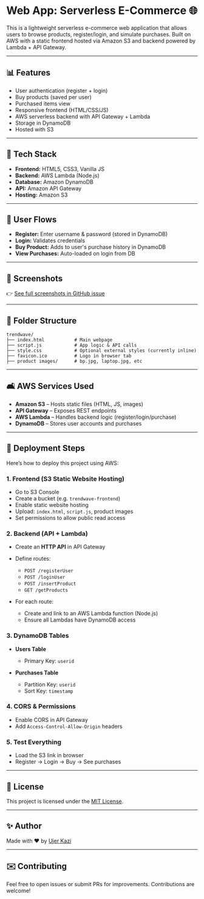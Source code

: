 # Web App: Serverless E-Commerce 🌐

This is a lightweight serverless e-commerce web application that allows users to browse products, register/login, and simulate purchases. Built on AWS with a static frontend hosted via Amazon S3 and backend powered by Lambda + API Gateway.

---

## 📊 Features

* User authentication (register + login)
* Buy products (saved per user)
* Purchased items view
* Responsive frontend (HTML/CSS/JS)
* AWS serverless backend with API Gateway + Lambda
* Storage in DynamoDB
* Hosted with S3

---

## 💪 Tech Stack

* **Frontend:** HTML5, CSS3, Vanilla JS
* **Backend:** AWS Lambda (Node.js)
* **Database:** Amazon DynamoDB
* **API:** Amazon API Gateway
* **Hosting:** Amazon S3

---

## 👥 User Flows

* **Register:** Enter username & password (stored in DynamoDB)
* **Login:** Validates credentials
* **Buy Product:** Adds to user's purchase history in DynamoDB
* **View Purchases:** Auto-loaded on login from DB

---

## 📸 Screenshots

👉 [See full screenshots in GitHub issue](https://github.com/ujer23/serverless-e-commerce/issues/1#issue-3216620731)

---

## 📁 Folder Structure

```
trendwave/
├── index.html           # Main webpage
├── script.js            # App logic & API calls
├── style.css            # Optional external styles (currently inline)
├── favicon.ico          # Logo in browser tab
├── product images/      # bp.jpg, laptop.jpg, etc
```

---

## 🛋️ AWS Services Used

* **Amazon S3** – Hosts static files (HTML, JS, images)
* **API Gateway** – Exposes REST endpoints
* **AWS Lambda** – Handles backend logic (register/login/purchase)
* **DynamoDB** – Stores user accounts and purchases

---

## 🧩 Deployment Steps

Here’s how to deploy this project using AWS:

### 1. **Frontend (S3 Static Website Hosting)**

* Go to S3 Console
* Create a bucket (e.g. `trendwave-frontend`)
* Enable static website hosting
* Upload: `index.html`, `script.js`, product images
* Set permissions to allow public read access

### 2. **Backend (API + Lambda)**

* Create an **HTTP API** in API Gateway
* Define routes:

  * `POST /registerUser`
  * `POST /loginUser`
  * `POST /insertProduct`
  * `GET /getProducts`
* For each route:

  * Create and link to an AWS Lambda function (Node.js)
  * Ensure all Lambdas have DynamoDB access

### 3. **DynamoDB Tables**

* **Users Table**

  * Primary Key: `userid`
* **Purchases Table**

  * Partition Key: `userid`
  * Sort Key: `timestamp`

### 4. **CORS & Permissions**

* Enable CORS in API Gateway
* Add `Access-Control-Allow-Origin` headers

### 5. **Test Everything**

* Load the S3 link in browser
* Register → Login → Buy → See purchases

---

## 📄 License

This project is licensed under the [MIT License](LICENSE).

---

## ✨ Author

Made with ❤️ by [Ujer Kazi](https://www.linkedin.com/in/ujer-kazi/)

---

## ✉️ Contributing

Feel free to open issues or submit PRs for improvements. Contributions are welcome!
